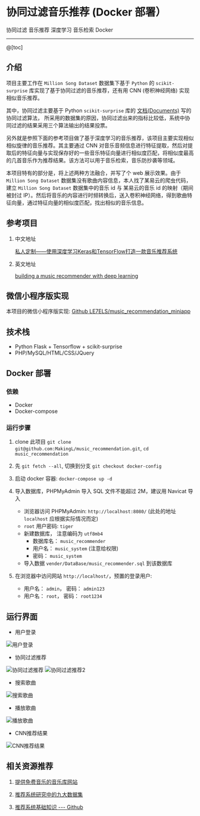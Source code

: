 # 协同过滤音乐推荐 (Docker 部署）

协同过滤 音乐推荐 深度学习 音乐检索 Docker

---

@[toc]

## 介绍

项目主要工作在 `Million Song Dataset` 数据集下基于 `Python` 的 `scikit-surprise`  库实现了基于协同过滤的音乐推荐，还有用 CNN (卷积神经网络) 实现相似音乐推荐。

其中，协同过滤主要基于 Python `scikit-surprise` 库的 [文档(Documents)](https://surprise.readthedocs.io/en/stable/) 写的协同过滤算法， 所采用的数据集的原因，协同过滤出来的指标比较低，系统中协同过滤的结果采用三个算法输出的结果投票。

另外就是参照下面的参考项目做了基于深度学习的音乐推荐，该项目主要实现相似相似旋律的音乐推荐。其主要通过 CNN 对音乐音频信息进行特征提取，然后对提取后的特征向量与实现保存好的一些音乐特征向量进行相似度匹配，将相似度最高的几首音乐作为推荐结果。该方法可以用于音乐检索，音乐防抄袭等领域。

本项目特有的部分是，将上述两种方法融合，并写了个 web 展示效果。由于 `Million Song Dataset` 数据集没有歌曲内容信息，本人找了某易云的爬虫代码，建立 `Million Song Dataset` 数据集中的音乐 id 与 某易云的音乐 id 的映射（期间被封过 IP）。然后将音乐的内容进行时频转换后，送入卷积神经网络，得到歌曲特征向量，通过特征向量的相似度匹配，找出相似的音乐信息。

## 参考项目

1. 中文地址

    [私人定制——使用深度学习Keras和TensorFlow打造一款音乐推荐系统][1]

2. 英文地址

   [building a music recommender with deep learning][2]

## 微信小程序版实现

本项目的微信小程序版实现: [Github LE7ELS/music_recommendation_miniapp](https://github.com/LE7ELS/music_recommendation_miniapp)

## 技术栈

- Python Flask + Tensorflow + scikit-surprise
- PHP/MySQL/HTML/CSS/JQuery

## Docker 部署

### 依赖

- Docker
- Docker-compose

### 运行步骤

1. clone 此项目 `git clone git@github.com:MakingL/music_recommendation.git`, `cd music_recommendation`
2. 先 `git fetch --all`, 切换到分支 `git checkout docker-config`
3. 启动 docker 容器: `docker-compose up -d`
4. 导入数据库，PHPMyAdmin 导入 SQL 文件不能超过 2M，建议用 Navicat 导入

    - 浏览器访问 PHPMyAdmin: `http://localhost:8080/` (此处的地址 `localhost` 应根据实际情况而定)
    - `root` 用户密码: `tiger`
    - 新建数据库， 注意编码为 `utf8mb4`
      - 数据库名： `music_recommender`
      - 用户名： `music_system` (注意给权限)
      - 密码： `music_system`
    - 导入数据 `vender/DataBase/music_recommender.sql` 到该数据库

5. 在浏览器中访问网站 `http://localhost/`，预置的登录用户:

    - 用户名： `admin`， 密码： `admin123`
    - 用户名： `root`， 密码： `root1234`

## 运行界面

- 用户登录

![用户登录](./vender/screenshot/用户登录.gif)

- 协同过滤推荐

![协同过滤推荐](./vender/screenshot/协同过滤推荐.gif)
![协同过滤推荐2](./vender/screenshot/协同过滤推荐_2.gif)

- 搜索歌曲

![搜索歌曲](./vender/screenshot/搜索歌曲.gif)

- 播放歌曲

![播放歌曲](./vender/screenshot/播放歌曲.gif)

- CNN推荐结果

![CNN推荐结果](./vender/screenshot/CNN推荐结果.gif)

## 相关资源推荐

1. [提供免费音乐的音乐库网站](https://www.yuque.com/ruanyf/share/free-music)

2. [推荐系统研究中的九大数据集](https://zhuanlan.zhihu.com/p/29416305)

3. [推荐系统基础知识 --- Github](https://github.com/apachecn/RecommenderSystems)

  [1]: https://yq.aliyun.com/articles/154475?spm=a2c4e.11153940.blogcont221660.38.fc258f9bDs7fml
  [2]: http://mattmurray.net/building-a-music-recommender-with-deep-learning/
  [3]: https://blog.csdn.net/qq_35547879/article/details/79700591
  [4]: https://codeday.me/bug/20180610/174453.html
  [5]: https://github.com/JoFrhwld/FAVE/wiki/Sox-on-Windows
  [6]: https://stackoverflow.com/questions/3537155/sox-fail-util-unable-to-load-mad-decoder-library-libmad-function-mad-stream
